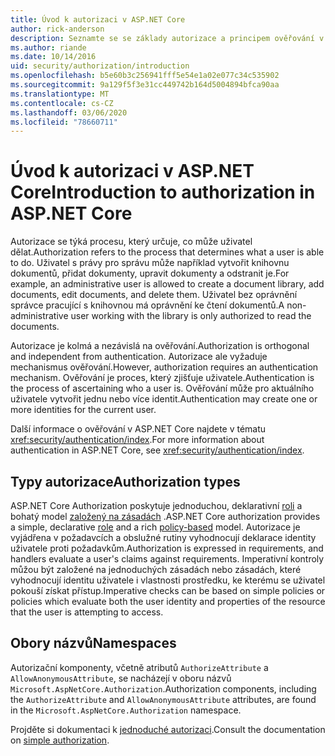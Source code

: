 ```yaml
---
title: Úvod k autorizaci v ASP.NET Core
author: rick-anderson
description: Seznamte se se základy autorizace a principem ověřování v aplikacích ASP.NET Core.
ms.author: riande
ms.date: 10/14/2016
uid: security/authorization/introduction
ms.openlocfilehash: b5e60b3c256941fff5e54e1a02e077c34c535902
ms.sourcegitcommit: 9a129f5f3e31cc449742b164d5004894bfca90aa
ms.translationtype: MT
ms.contentlocale: cs-CZ
ms.lasthandoff: 03/06/2020
ms.locfileid: "78660711"
---
```

# <a name="introduction-to-authorization-in-aspnet-core"></a><span data-ttu-id="e939e-103">Úvod k autorizaci v ASP.NET Core</span><span class="sxs-lookup"><span data-stu-id="e939e-103">Introduction to authorization in ASP.NET Core</span></span>

<a name="security-authorization-introduction"></a>

<span data-ttu-id="e939e-104">Autorizace se týká procesu, který určuje, co může uživatel dělat.</span><span class="sxs-lookup"><span data-stu-id="e939e-104">Authorization refers to the process that determines what a user is able to do.</span></span> <span data-ttu-id="e939e-105">Uživatel s právy pro správu může například vytvořit knihovnu dokumentů, přidat dokumenty, upravit dokumenty a odstranit je.</span><span class="sxs-lookup"><span data-stu-id="e939e-105">For example, an administrative user is allowed to create a document library, add documents, edit documents, and delete them.</span></span> <span data-ttu-id="e939e-106">Uživatel bez oprávnění správce pracující s knihovnou má oprávnění ke čtení dokumentů.</span><span class="sxs-lookup"><span data-stu-id="e939e-106">A non-administrative user working with the library is only authorized to read the documents.</span></span>

<span data-ttu-id="e939e-107">Autorizace je kolmá a nezávislá na ověřování.</span><span class="sxs-lookup"><span data-stu-id="e939e-107">Authorization is orthogonal and independent from authentication.</span></span> <span data-ttu-id="e939e-108">Autorizace ale vyžaduje mechanismus ověřování.</span><span class="sxs-lookup"><span data-stu-id="e939e-108">However, authorization requires an authentication mechanism.</span></span> <span data-ttu-id="e939e-109">Ověřování je proces, který zjišťuje uživatele.</span><span class="sxs-lookup"><span data-stu-id="e939e-109">Authentication is the process of ascertaining who a user is.</span></span> <span data-ttu-id="e939e-110">Ověřování může pro aktuálního uživatele vytvořit jednu nebo více identit.</span><span class="sxs-lookup"><span data-stu-id="e939e-110">Authentication may create one or more identities for the current user.</span></span>

<span data-ttu-id="e939e-111">Další informace o ověřování v ASP.NET Core najdete v tématu <xref:security/authentication/index>.</span><span class="sxs-lookup"><span data-stu-id="e939e-111">For more information about authentication in ASP.NET Core, see <xref:security/authentication/index>.</span></span>

## <a name="authorization-types"></a><span data-ttu-id="e939e-112">Typy autorizace</span><span class="sxs-lookup"><span data-stu-id="e939e-112">Authorization types</span></span>

<span data-ttu-id="e939e-113">ASP.NET Core Authorization poskytuje jednoduchou, deklarativní [roli](xref:security/authorization/roles) a bohatý model [založený na zásadách](xref:security/authorization/policies) .</span><span class="sxs-lookup"><span data-stu-id="e939e-113">ASP.NET Core authorization provides a simple, declarative [role](xref:security/authorization/roles) and a rich [policy-based](xref:security/authorization/policies) model.</span></span> <span data-ttu-id="e939e-114">Autorizace je vyjádřena v požadavcích a obslužné rutiny vyhodnocují deklarace identity uživatele proti požadavkům.</span><span class="sxs-lookup"><span data-stu-id="e939e-114">Authorization is expressed in requirements, and handlers evaluate a user's claims against requirements.</span></span> <span data-ttu-id="e939e-115">Imperativní kontroly můžou být založené na jednoduchých zásadách nebo zásadách, které vyhodnocují identitu uživatele i vlastnosti prostředku, ke kterému se uživatel pokouší získat přístup.</span><span class="sxs-lookup"><span data-stu-id="e939e-115">Imperative checks can be based on simple policies or policies which evaluate both the user identity and properties of the resource that the user is attempting to access.</span></span>

## <a name="namespaces"></a><span data-ttu-id="e939e-116">Obory názvů</span><span class="sxs-lookup"><span data-stu-id="e939e-116">Namespaces</span></span>

<span data-ttu-id="e939e-117">Autorizační komponenty, včetně atributů `AuthorizeAttribute` a `AllowAnonymousAttribute`, se nacházejí v oboru názvů `Microsoft.AspNetCore.Authorization`.</span><span class="sxs-lookup"><span data-stu-id="e939e-117">Authorization components, including the `AuthorizeAttribute` and `AllowAnonymousAttribute` attributes, are found in the `Microsoft.AspNetCore.Authorization` namespace.</span></span>

<span data-ttu-id="e939e-118">Projděte si dokumentaci k [jednoduché autorizaci](xref:security/authorization/simple).</span><span class="sxs-lookup"><span data-stu-id="e939e-118">Consult the documentation on [simple authorization](xref:security/authorization/simple).</span></span>
